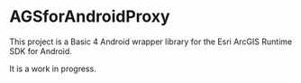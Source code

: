 AGSforAndroidProxy
==================

This project is a Basic 4 Android wrapper library for the Esri ArcGIS Runtime SDK for Android.

It is a work in progress.


